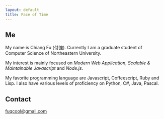 ```yaml
---
layout: default
title: Face of Time
---
```


## Me
My name is Chiang Fu (付強). Currently I am a graduate student of Computer Science of Northeastern University.

My interest is mainly focused on *Modern Web Application*, *Scalable & Maintainable Javascript* and *Node.js*.

My favorite programming language are Javascript, Coffeescript, Ruby and Lisp. I also have
various levels of proficiency on Python, C#, Java, Pascal.

## Contact
fuqcool@gmail.com
